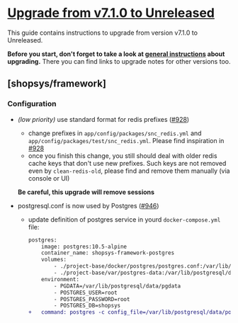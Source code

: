 # [Upgrade from v7.1.0 to Unreleased]

This guide contains instructions to upgrade from version v7.1.0 to Unreleased.

**Before you start, don't forget to take a look at [general instructions](/UPGRADE.md) about upgrading.**
There you can find links to upgrade notes for other versions too.

## [shopsys/framework]
### Configuration
 - *(low priority)* use standard format for redis prefixes ([#928](https://github.com/shopsys/shopsys/pull/928))
    - change prefixes in `app/config/packages/snc_redis.yml` and `app/config/packages/test/snc_redis.yml`. Please find inspiration in [#928](https://github.com/shopsys/shopsys/pull/928/files)
    - once you finish this change, you still should deal with older redis cache keys that don't use new prefixes. Such keys are not removed even by `clean-redis-old`, please find and remove them manually (via console or UI)

    **Be careful, this upgrade will remove sessions**
 - postgresql.conf is now used by Postgres ([#946](https://github.com/shopsys/shopsys/pull/946))
    - update definition of postgres service in yourd `docker-compose.yml` file:
        ```diff
        postgres:
            image: postgres:10.5-alpine
            container_name: shopsys-framework-postgres
            volumes:
                - ./project-base/docker/postgres/postgres.conf:/var/lib/postgresql/data/postgresql.conf:delegated
                - ./project-base/var/postgres-data:/var/lib/postgresql/data:cached
            environment:
                - PGDATA=/var/lib/postgresql/data/pgdata
                - POSTGRES_USER=root
                - POSTGRES_PASSWORD=root
                - POSTGRES_DB=shopsys
        +   command: postgres -c config_file=/var/lib/postgresql/data/postgresql.conf
        ```


[Upgrade from v7.1.0 to Unreleased]: https://github.com/shopsys/shopsys/compare/v7.1.0...HEAD
